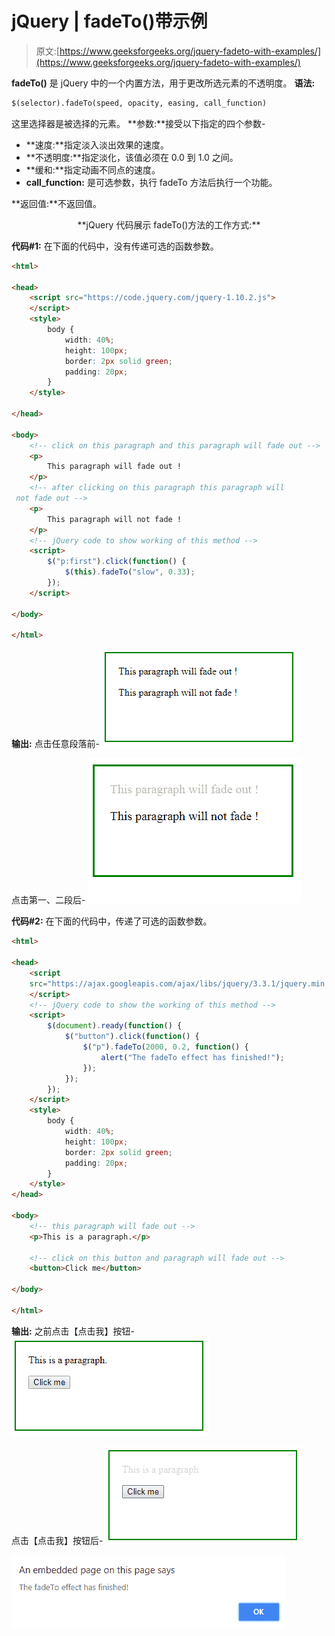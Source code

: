 # jQuery | fadeTo()带示例

> 原文:[https://www.geeksforgeeks.org/jquery-fadeto-with-examples/](https://www.geeksforgeeks.org/jquery-fadeto-with-examples/)

**fadeTo()** 是 jQuery 中的一个内置方法，用于更改所选元素的不透明度。
**语法:**

```html
$(selector).fadeTo(speed, opacity, easing, call_function)

```

这里选择器是被选择的元素。
**参数:**接受以下指定的四个参数-

*   **速度:**指定淡入淡出效果的速度。
*   **不透明度:**指定淡化，该值必须在 0.0 到 1.0 之间。
*   **缓和:**指定动画不同点的速度。
*   **call_function:** 是可选参数，执行 fadeTo 方法后执行一个功能。

**返回值:**不返回值。

<center>**jQuery 代码展示 fadeTo()方法的工作方式:**</center>

**代码#1:**
在下面的代码中，没有传递可选的函数参数。

```html
<html>

<head>
    <script src="https://code.jquery.com/jquery-1.10.2.js">
    </script>
    <style>
        body {
            width: 40%;
            height: 100px;
            border: 2px solid green;
            padding: 20px;
        }
    </style>

</head>

<body>
    <!-- click on this paragraph and this paragraph will fade out -->
    <p>
        This paragraph will fade out !
    </p>
    <!-- after clicking on this paragraph this paragraph will 
 not fade out -->
    <p>
        This paragraph will not fade !
    </p>
    <!-- jQuery code to show working of this method -->
    <script>
        $("p:first").click(function() {
            $(this).fadeTo("slow", 0.33);
        });
    </script>

</body>

</html>
```

**输出:**
点击任意段落前-
![](img/5151dcc3b0608149401d77b8d54ee90b.png)

点击第一、二段后-
![](img/93c5d7523bca0ca55519369e3a35df0d.png)

**代码#2:**
在下面的代码中，传递了可选的函数参数。

```html
<html>

<head>
    <script 
    src="https://ajax.googleapis.com/ajax/libs/jquery/3.3.1/jquery.min.js">
    </script>
    <!-- jQuery code to show the working of this method -->
    <script>
        $(document).ready(function() {
            $("button").click(function() {
                $("p").fadeTo(2000, 0.2, function() {
                    alert("The fadeTo effect has finished!");
                });
            });
        });
    </script>
    <style>
        body {
            width: 40%;
            height: 100px;
            border: 2px solid green;
            padding: 20px;
        }
    </style>
</head>

<body>
    <!-- this paragraph will fade out -->
    <p>This is a paragraph.</p>

    <!-- click on this button and paragraph will fade out -->
    <button>Click me</button>

</body>

</html>
```

**输出:**
之前点击【点击我】按钮-
![](img/c7ea96bffc247413c925d40c50ba615c.png)

点击【点击我】按钮后-
![](img/58309339b758d6f115d9cbadf01f6580.png)

![](img/891bcc48e944ad090670e25205091a3d.png)